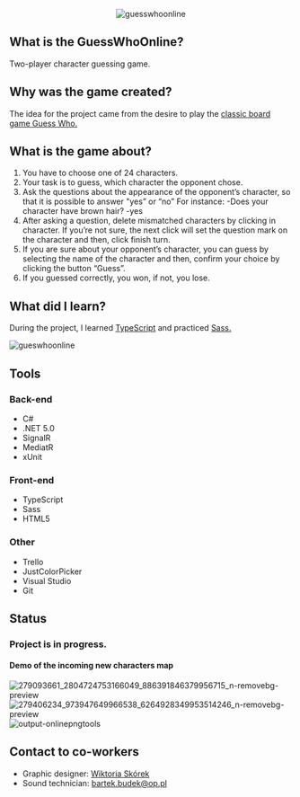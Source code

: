 <p align="center"><img src="https://user-images.githubusercontent.com/52860350/123124502-074aab80-d448-11eb-8935-c19e64621ea0.png" alt="guesswhoonline"/></p>

## What is the GuessWhoOnline?
Two-player character guessing game. 

## Why was the game created?
The idea for the project came from the desire to play the <a href="https://en.wikipedia.org/wiki/Guess_Who%3F">classic board game Guess Who.</a>

## What is the game about?
1. You have to choose one of 24 characters.
2. Your task is to guess, which character the opponent chose.
3. Ask the questions about the appearance of the opponent’s character, so that it is possible to answer "yes” or “no”
For instance:
-Does your character have brown hair?
-yes 
4. After asking a question, delete mismatched characters by clicking in character. If you’re not sure, the next click will set the question mark on the character and then, click finish turn.
5. If you are sure about your opponent’s character, you can guess by selecting the name of the character and then, confirm your choice by clicking the button “Guess”.
6. If you guessed correctly, you won, if not, you lose.

## What did I learn?
During the project, I learned <a href="https://www.typescriptlang.org/">TypeScript</a> and practiced <a href="https://sass-lang.com/">Sass.</a>


![gueswhoonline](https://user-images.githubusercontent.com/52860350/123094098-c8f3c300-d42c-11eb-99b3-48368754a398.jpg)


 ## Tools
### Back-end
 * C#
 * .NET 5.0
 * SignalR
 * MediatR
 * xUnit

### Front-end
 * TypeScript
 * Sass
 * HTML5
 
 ### Other
 * Trello
 * JustColorPicker
 * Visual Studio
 * Git
 
## Status
### Project is in progress.<br>

#### Demo of the incoming new characters map <br>
![279093661_2804724753166049_886391846379956715_n-removebg-preview](https://user-images.githubusercontent.com/52860350/166100416-069423f8-004b-4525-9771-17b23331a344.png)
![279406234_973947649966538_6264928349953514246_n-removebg-preview](https://user-images.githubusercontent.com/52860350/166100428-9e59eb83-e7c0-4e02-92d9-bb37c7cb6c8e.png)
![output-onlinepngtools](https://user-images.githubusercontent.com/52860350/166137948-58eb2f97-befb-499a-8e89-7992880c31e3.png)




## Contact to co-workers
* Graphic designer: <a href="https://www.linkedin.com/in/wiktoria-sk%C3%B3rek/">Wiktoria Skórek</a>
* Sound technician: bartek.budek@op.pl
 
 


